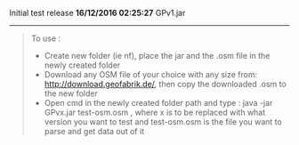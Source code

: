 Initial test release **16/12/2016 02:25:27** GPv1.jar

----------

>To use : 
> - Create new folder (ie nf), place the jar and the .osm file in the newly created folder<br>
> - Download any OSM file of your choice with any size from: http://download.geofabrik.de/, then copy the downloaded .osm to the new folder
> - Open cmd in the newly created folder path and type : java -jar GPvx.jar test-osm.osm , where x is to be replaced with what version you want to test and test-osm.osm is the file you want to parse and get data out of it
